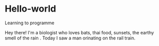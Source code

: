 # Hello-world
Learning to programme

Hey there! I'm a biologist who loves bats, thai food, sunsets, the earthy smell of the rain . Today I saw a man orinating on the rail train.
